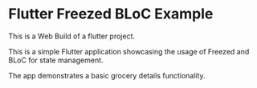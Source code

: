 # Flutter Freezed BLoC Example

This is a Web Build of a flutter project.

This is a simple Flutter application showcasing the usage of Freezed and BLoC for state management.

 The app demonstrates a basic grocery details functionality.
